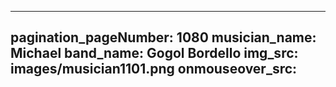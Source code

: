 ------
pagination_pageNumber: 1080
musician_name: Michael
band_name: Gogol Bordello
img_src: images/musician1101.png
onmouseover_src: 
------